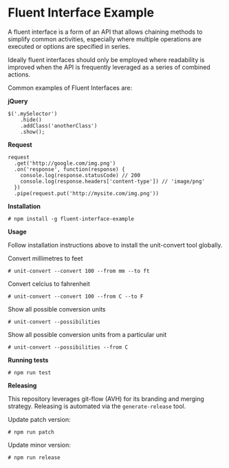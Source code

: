 # Fluent Interface Example

A fluent interface is a form of an API that allows chaining methods to simplify common activities, especially where 
multiple operations are executed or options are specified in series.

Ideally fluent interfaces should only be employed where readability is improved when the API is frequently leveraged as
a series of combined actions.

Common examples of Fluent Interfaces are:

**jQuery**

    $('.mySelector')
        .hide()
        .addClass('anotherClass')
        .show();
        
**Request**

    request
      .get('http://google.com/img.png')
      .on('response', function(response) {
        console.log(response.statusCode) // 200
        console.log(response.headers['content-type']) // 'image/png'
      })
      .pipe(request.put('http://mysite.com/img.png'))
      
**Installation**

    # npm install -g fluent-interface-example
          
**Usage**

Follow installation instructions above to install the unit-convert tool globally.

Convert millimetres to feet

    # unit-convert --convert 100 --from mm --to ft
    
Convert celcius to fahrenheit 

    # unit-convert --convert 100 --from C --to F
    
Show all possible conversion units

    # unit-convert --possibilities
    
Show all possible conversion units from a particular unit

    # unit-convert --possibilities --from C
    
**Running tests**

    # npm run test
    
**Releasing** 

This repository leverages git-flow (AVH) for its branding and merging strategy.  Releasing is automated via the 
`generate-release` tool.

Update patch version:

    # npm run patch

Update minor version:

    # npm run release    